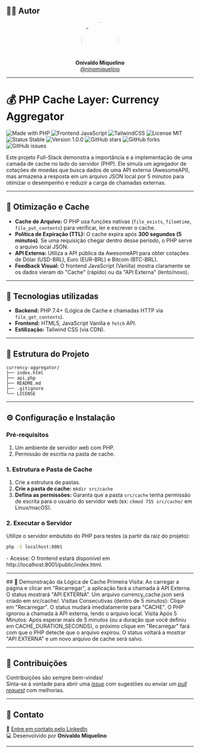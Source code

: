 ## 👨‍💻 Autor

<div align="center">
  <img src="https://avatars.githubusercontent.com/ninomiquelino" width="100" height="100" style="border-radius: 50%">
  <br>
  <strong>Onivaldo Miquelino</strong>
  <br>
  <a href="https://github.com/ninomiquelino">@ninomiquelino</a>
</div>

---

# 💰 PHP Cache Layer: Currency Aggregator

![Made with PHP](https://img.shields.io/badge/PHP-777BB4?logo=php&logoColor=white)
![Frontend JavaScript](https://img.shields.io/badge/Frontend-JavaScript-F7DF1E?logo=javascript&logoColor=black)
![TailwindCSS](https://img.shields.io/badge/TailwindCSS-38B2AC?logo=tailwindcss&logoColor=white)
![License MIT](https://img.shields.io/badge/License-MIT-green)
![Status Stable](https://img.shields.io/badge/Status-Stable-success)
![Version 1.0.0](https://img.shields.io/badge/Version-1.0.0-blue)
![GitHub stars](https://img.shields.io/github/stars/NinoMiquelino/currency-aggregator?style=social)
![GitHub forks](https://img.shields.io/github/forks/NinoMiquelino/currency-aggregator?style=social)
![GitHub issues](https://img.shields.io/github/issues/NinoMiquelino/currency-aggregator)

Este projeto Full-Stack demonstra a importância e a implementação de uma camada de cache no lado do servidor (PHP). Ele simula um agregador de cotações de moedas que busca dados de uma API externa (AwesomeAPI), mas armazena a resposta em um arquivo JSON local por 5 minutos para otimizar o desempenho e reduzir a carga de chamadas externas.

---

## 🚀 Otimização e Cache

* **Cache de Arquivo:** O PHP usa funções nativas (`file_exists`, `filemtime`, `file_put_contents`) para verificar, ler e escrever o cache.
* **Política de Expiração (TTL):** O cache expira após **300 segundos (5 minutos)**. Se uma requisição chegar dentro desse período, o PHP serve o arquivo local JSON.
* **API Externa:** Utiliza a API pública da AwesomeAPI para obter cotações de Dólar (USD-BRL), Euro (EUR-BRL) e Bitcoin (BTC-BRL).
* **Feedback Visual:** O frontend JavaScript (Vanilla) mostra claramente se os dados vieram do "Cache" (rápido) ou da "API Externa" (lento/novo).

---

## 🧠 Tecnologias utilizadas

* **Backend:** PHP 7.4+ (Lógica de Cache e chamadas HTTP via `file_get_contents`).
* **Frontend:** HTML5, JavaScript Vanilla e `fetch` API.
* **Estilização:** Tailwind CSS (via CDN).

---

## 🧩 Estrutura do Projeto

```
currency-aggregator/
├── index.html
├── api.php
├── README.md
├── .gitignore
└── LICENSE
```
---

## ⚙️ Configuração e Instalação

### Pré-requisitos

1.  Um ambiente de servidor web com PHP.
2.  Permissão de escrita na pasta de cache.

### 1. Estrutura e Pasta de Cache

1.  Crie a estrutura de pastas.
2.  **Crie a pasta de cache:** `mkdir src/cache`
3.  **Defina as permissões:** Garanta que a pasta `src/cache` tenha permissão de escrita para o usuário do servidor web (ex: `chmod 755 src/cache/` em Linux/macOS).

### 2. Executar o Servidor

Utilize o servidor embutido do PHP para testes (a partir da raiz do projeto):

```bash
php -S localhost:8001
```
​- Acesse: O frontend estará disponível em http://localhost:8001/public/index.html.

---
​## 📝 Demonstração da Lógica de Cache
​Primeira Visita: Ao carregar a página e clicar em "Recarregar", a aplicação fará a chamada à API Externa. O status mostrará "API EXTERNA". Um arquivo currency_cache.json será criado em src/cache/.
​Visitas Consecutivas (dentro de 5 minutos): Clique em "Recarregar". O status mudará imediatamente para "CACHE". O PHP ignorou a chamada à API externa, lendo o arquivo local.
​Visita Após 5 Minutos: Após esperar mais de 5 minutos (ou a duração que você definiu em CACHE_DURATION_SECONDS), o próximo clique em "Recarregar" fará com que o PHP detecte que o arquivo expirou. O status voltará a mostrar "API EXTERNA" e um novo arquivo de cache será salvo.

---

## 🤝 Contribuições
Contribuições são sempre bem-vindas!  
Sinta-se à vontade para abrir uma [*issue*](https://github.com/NinoMiquelino/currency-aggregator/issues) com sugestões ou enviar um [*pull request*](https://github.com/NinoMiquelino/currency-aggregator/pulls) com melhorias.

---

## 💬 Contato
📧 [Entre em contato pelo LinkedIn](https://www.linkedin.com/in/onivaldomiquelino/)  
💻 Desenvolvido por **Onivaldo Miquelino**

---
